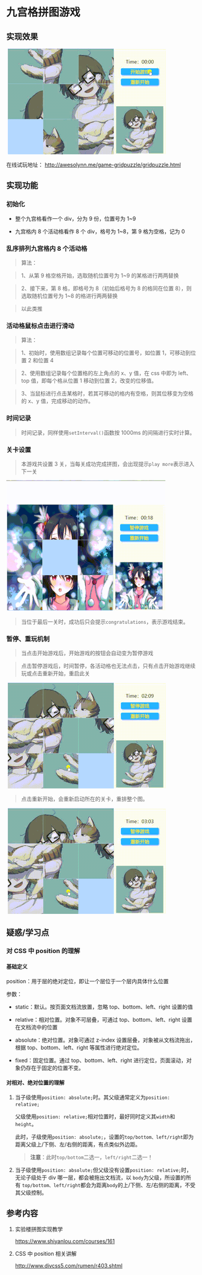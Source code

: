 # 九宫格拼图游戏

## 实现效果

![showall](https://github.com/ChangeZ24/game-gridpuzzle/blob/master/image/showall.gif)

在线试玩地址： http://awesolynn.me/game-gridpuzzle/gridpuzzle.html

## 实现功能

### 初始化

- 整个九宫格看作一个 div，分为 9 份，位置号为 1~9

- 九宫格内 8 个活动格看作 8 个 div，格号为 1~8，第 9 格为空格，记为 0

### 乱序排列九宫格内 8 个活动格

> 算法：

> 1、从第 9 格空格开始，选取随机位置号为 1~9 的某格进行两两替换

> 2、接下来，第 8 格，即格号为 8（初始后格号为 8 的格同在位置 8），则选取随机位置号为 1~8 的格进行两两替换

> 以此类推

### 活动格鼠标点击进行滑动

> 算法：

> 1、初始时，使用数组记录每个位置可移动的位置号，如位置 1，可移动到位置 2 和位置 4

> 2、使用数组记录每个位置格的左上角点的 x、y 值，在 css 中即为 left、top 值，即每个格从位置 1 移动到位置 2，改变的位移值。

> 3、当鼠标进行点击某格时，若其可移动的格内有空格，则其位移变为空格的 x、y 值，完成移动的动作。

### 时间记录

> 时间记录，同样使用`setInterval()`函数按 1000ms 的间隔进行实时计算。

### 关卡设置

> 本游戏共设置 3 关，当每关成功完成拼图，会出现提示`play more`表示进入下一关

![next](https://github.com/ChangeZ24/game-gridpuzzle/blob/master/image/next.gif)

> 当位于最后一关时，成功后只会提示`congratulations`，表示游戏结束。

### 暂停、重玩机制

> 当点击开始游戏后，开始游戏的按钮会自动变为暂停游戏

> 点击暂停游戏后，时间暂停，各活动格也无法点击，只有点击开始游戏继续玩或点击重新开始，重启此关

![pause](https://github.com/ChangeZ24/game-gridpuzzle/blob/master/image/pause.gif)

> 点击重新开始，会重新启动所在的关卡，重排整个图。

![reset](https://github.com/ChangeZ24/game-gridpuzzle/blob/master/image/reset.gif)

## 疑惑/学习点

### 对 CSS 中 position 的理解

#### 基础定义

position：用于层的绝对定位，即让一个层位于一个层内具体什么位置

参数：

- static：默认。按页面文档流放置，忽略 top、bottom、left、right 设置的值

- relative：相对位置。对象不可层叠，可通过 top、bottom、left、right 设置在文档流中的位置

- absolute：绝对位置。对象可通过 z-index 设置层叠，对象被从文档流拖出，根据 top、bottom、left、right 等属性进行绝对定位。

- fixed：固定位置。通过 top、bottom、left、right 进行定位，页面滚动，对象仍存在于固定的位置不变。

#### 对相对、绝对位置的理解

1. 当子级使用`position: absolute;`时。其父级通常定义为`position: relative;`

   父级使用`position: relative;`相对位置时，最好同时定义其`width`和`height`。

   此时，子级使用`position: absolute;`，设置的`top/bottom、left/right`即为距离父级上/下侧、左/右侧的距离，有点类似外边距。

   > **注意**：此时`top/bottom`二选一，`left/right`二选一！

2. 当子级使用`position: absolute;`但父级没有设置`position: relative;`时，无论子级处于 div 哪一层，都会被拖出文档流，以 `body`为父级，所设置的所有 `top/bottom、left/right`都会为距离`body`的上/下侧、左/右侧的距离，不受其父级控制。

## 参考内容

1. 实验楼拼图实现教学

   https://www.shiyanlou.com/courses/161

2. CSS 中 position 相关讲解

   http://www.divcss5.com/rumen/r403.shtml
